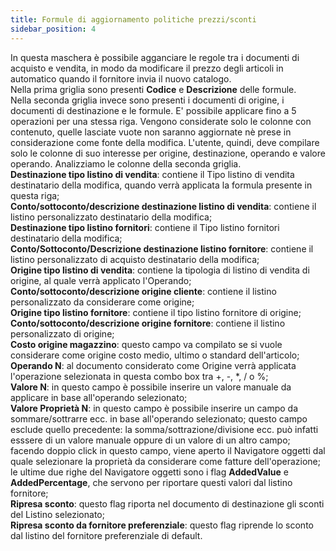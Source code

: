 ```yaml
---
title: Formule di aggiornamento politiche prezzi/sconti
sidebar_position: 4
---
```


In questa maschera è possibile agganciare le regole tra i documenti di acquisto e vendita, in modo da modificare il prezzo degli articoli in automatico quando il fornitore invia il nuovo catalogo.     
Nella prima griglia sono presenti **Codice** e **Descrizione** delle formule.      
Nella seconda griglia invece sono presenti i documenti di origine, i documenti di destinazione e le formule. E' possibile applicare fino a 5 operazioni per una stessa riga. Vengono considerate solo le colonne con contenuto, quelle lasciate vuote non saranno aggiornate nè prese in considerazione come fonte della modifica. L'utente, quindi, deve compilare solo le colonne di suo interesse per origine, destinazione, operando e valore operando. Analizziamo le colonne della seconda griglia.      
**Destinazione tipo listino di vendita**: contiene il Tipo listino di vendita destinatario della modifica, quando verrà applicata la formula presente in questa riga;        
**Conto/sottoconto/descrizione destinazione listino di vendita**: contiene il listino personalizzato destinatario della modifica;          
**Destinazione tipo listino fornitori**: contiene il Tipo listino fornitori destinatario della modifica;       
**Conto/Sottoconto/Descrizione destinazione listino fornitore**: contiene il listino personalizzato di acquisto destinatario della modifica;          
**Origine tipo listino di vendita**: contiene la tipologia di listino di vendita di origine, al quale verrà applicato l'Operando;      
**Conto/sottoconto/descrizione origine cliente**:  contiene il listino personalizzato da considerare come origine;       
**Origine tipo listino fornitore**: contiene il tipo listino fornitore di origine;         
**Conto/sottoconto/descrizione origine fornitore**: contiene il listino personalizzato di origine;         
**Costo origine magazzino**: questo campo va compilato se si vuole considerare come origine costo medio, ultimo o standard dell'articolo;        
**Operando N**: al documento considerato come Origine verrà applicata l'operazione selezionata in questa combo box tra +, -, *, / o %;          
**Valore N**: in questo campo è possibile inserire un valore manuale da applicare in base all'operando selezionato;       
**Valore Proprietà N**: in questo campo è possibile inserire un campo da sommare/sottrarre ecc. in base all'operando selezionato; questo campo esclude quello precedente: la somma/sottrazione/divisione ecc. può infatti esssere di un valore manuale oppure di un valore di un altro campo; facendo doppio click in questo campo, viene aperto il Navigatore oggetti dal quale selezionare la proprietà da considerare come fatture dell'operazione; le ultime due righe del Navigatore oggetti sono i flag **AddedValue** e **AddedPercentage**, che servono per riportare questi valori dal listino fornitore;           
**Ripresa sconto**: questo flag riporta nel documento di destinazione gli sconti del Listino selezionato;      
**Ripresa sconto da fornitore preferenziale**: questo flag riprende lo sconto dal listino del fornitore preferenziale di default.